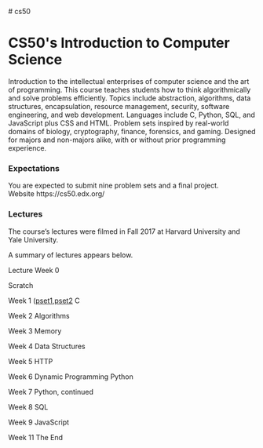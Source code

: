 <p> # cs50

<h1>CS50's Introduction to Computer Science</h1>

Introduction to the intellectual enterprises of computer science and the art of programming. This course teaches students how to think algorithmically and solve problems efficiently. Topics include abstraction, algorithms, data structures, encapsulation, resource management, security, software engineering, and web development. Languages include C, Python, SQL, and JavaScript plus CSS and HTML. Problem sets inspired by real-world domains of biology, cryptography, finance, forensics, and gaming. Designed for majors and non-majors alike, with or without prior programming experience.

<h3>Expectations</h3>
You are expected to submit nine problem sets and a final project.
<br>
Website
https://cs50.edx.org/


<h3>Lectures</h3>
The course’s lectures were filmed in Fall 2017 at Harvard University and Yale University.

A summary of lectures appears below.

Lecture
Week 0

Scratch

Week 1 (<a href=https://github.com/renobearcat/cs50/tree/master/pset1>pset1</a>,<a href=https://github.com/renobearcat/cs50/tree/master/pset2>pset2</a>
C

Week 2
Algorithms

Week 3
Memory

Week 4
Data Structures

Week 5
HTTP

Week 6
Dynamic Programming
Python

Week 7
Python, continued

Week 8
SQL

Week 9
JavaScript

Week 11
The End

